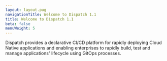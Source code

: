 ```yaml
---
layout: layout.pug
navigationTitle: Welcome to Dispatch 1.1
title: Welcome to Dispatch 1.1
beta: false
menuWeight: 5
---
```


Dispatch provides a declarative CI/CD platform for rapidly deploying Cloud Native applications and enabling enterprises to rapidly build, test and manage applications' lifecycle using GitOps processes.
